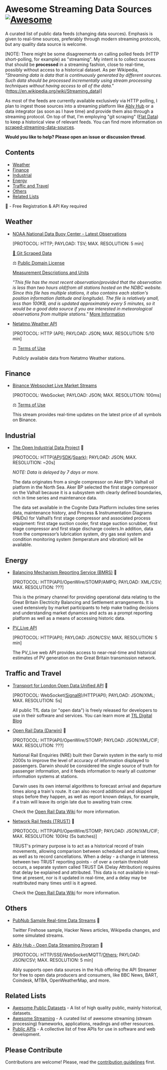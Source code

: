 # Awesome Streaming Data Sources [![Awesome](https://awesome.re/badge.svg)](https://awesome.re)

A curated list of public data feeds (changing data sources). Emphasis is given to real-time sources, preferably through modern streaming protocols, but any quality data source is welcome.

[NOTE: There might be some disagreements on calling polled feeds (HTTP short-polling, for example) as "streaming". My intent is to collect sources that should be __processed__ in a streaming fashion, close to real-time, possibly without access to a historical dataset. As per Wikipedia, _"Streaming data is data that is continuously generated by different sources. Such data should be processed incrementally using stream processing techniques without having access to all of the data."_(https://en.wikipedia.org/wiki/Streaming_data)]

As most of the feeds are currently available exclusively via HTTP polling, I plan to ingest those sources into a streaming platform like [Ably Hub](https://ably.com/hub) or a data integrator (as soon as I have time) and provide them also through a streaming protocol. On top of that, I'm employing "git scraping" ([Flat Data](https://next.github.com/projects/flat-data)) to keep a historical view of relevant feeds. You can find more information on [scraped-streaming-data-sources](https://github.com/apgiorgi/scraped-streaming-data-sources).

**Would you like to help? Please open an issue or discussion thread**.

## Contents

- [Weather](#weather)
- [Finance](#finance)
- [Industrial](#industrial)
- [Energy](#energy)
- [Traffic and Travel](#traffic-and-travel)
- [Others](#others)
- [Related Lists](#related-lists)

🔑 - Free Registration & API Key required

## Weather

- [NOAA National Data Buoy Center - Latest Observations](http://www.ndbc.noaa.gov/data/latest_obs/latest_obs.txt)

  [PROTOCOL: HTTP; PAYLOAD: TSV; MAX. RESOLUTION: 5 min]

  [💾 Git Scraped Data](https://github.com/apgiorgi/scraped-streaming-data-sources/tree/master/NOAA-NDBC)

  ⚖️ [Public Domain License](https://www.weather.gov/disclaimer)

  [Measurement Descriptions and Units](https://www.ndbc.noaa.gov/measdes.shtml)

  _"This file has the most recent observation(provided that the observation is less than two hours old)from all stations hosted on the NDBC website. Since this file has multiple stations, it also contains each station's position information (latitude and longitude). The file is relatively small, less than 100KB, and is updated approximately every 5 minutes, so it would be a good data source if you are interested in meteorological observations from multiple stations."_ [More Information](https://www.ndbc.noaa.gov/docs/ndbc_web_data_guide.pdf)

- [Netatmo Weather API](https://dev.netatmo.com/apidocumentation/weather)

  [PROTOCOL: HTTP (API); PAYLOAD: JSON; MAX. RESOLUTION: 5/10 min]

  ⚖️ [Terms of Use](https://dev.netatmo.com/legal)

  Publicly available data from Netatmo Weather stations.

## Finance

- [Binance Websocket Live Market Streams](https://binance-docs.github.io/apidocs/spot/en/#websocket-market-streams)

  [PROTOCOL: WebSocket; PAYLOAD: JSON; MAX. RESOLUTION: 100ms]

  ⚖️ [Terms of Use](https://www.binance.com/en/terms)

  This stream provides real-time updates on the latest price of all symbols on Binance.

## Industrial

- [The Open Industrial Data Project](https://www.openindustrialdata.com/) 🔑

  [PROTOCOL: HTTP([API](https://docs.cognite.com/dev/use_the_API.html)/[SDK](https://docs.cognite.com/dev/guides/sdk/python/)/[Spark](https://docs.cognite.com/dev/guides/spark-datasource/)); PAYLOAD: JSON; MAX. RESOLUTION: ~20s]

  _NOTE: Data is delayed by 7 days or more._

  The data originates from a single compressor on Aker BP’s Valhall oil platform in the North Sea. Aker BP selected the first stage compressor on the Valhall because it is a subsystem with clearly defined boundaries, rich in time series and maintenance data.

  The data set available in the Cognite Data Platform includes time series data, maintenance history, and Process & Instrumentation Diagrams (P&IDs) for Valhall’s first stage compressor and associated process equipment: first stage suction cooler, first stage suction scrubber, first stage compressor and first stage discharge coolers.In addition, data from the compressor’s lubrication system, dry gas seal system and condition monitoring system (temperature and vibration) will be available.

## Energy

- [Balancing Mechanism Reporting Service (BMRS)](https://www.elexon.co.uk/guidance-note/bmrs-api-data-push-user-guide/) 🔑

  [PROTOCOL: HTTP(API)/OpenWire/STOMP/AMPQ; PAYLOAD: XML/CSV; MAX. RESOLUTION: ???]

  This is the primary channel for providing operational data relating to the Great Britain Electricity Balancing and Settlement arrangements. It is used extensively by market participants to help make trading decisions and understanding market dynamics and acts as a prompt reporting platform as well as a means of accessing historic data.

- [PV_Live API](https://api0.solar.sheffield.ac.uk/pvlive/v3/docs)

  [PROTOCOL: HTTP(API); PAYLOAD: JSON/CSV; MAX. RESOLUTION: 5 min]

  The PV_Live web API provides access to near-real-time and historical estimates of PV generation on the Great Britain transmission network.

## Traffic and Travel

- [Transport for London Open Data Unified API](https://tfl.gov.uk/info-for/open-data-users/unified-api) 🔑

  [PROTOCOL: WebSocket([SignalR](https://gist.github.com/idlem1nd/8667222f74652f78569e))/HTTP(API); PAYLOAD: JSON/XML; MAX. RESOLUTION: 5s]

  All public TfL data (or "open data") is freely released for developers to use in their software and services. You can learn more at [TfL Digital Blog](https://blog.tfl.gov.uk/category/open-data/)

- [Open Rail Data (Darwin)](https://opendata.nationalrail.co.uk/) 🔑

  [PROTOCOL: HTTP(API)/OpenWire/STOMP; PAYLOAD: JSON/XML/CIF; MAX. RESOLUTION: ???]

  National Rail Enquiries (NRE) built their Darwin system in the early to mid 2000s to improve the level of accuracy of information displayed to passengers. Darwin should be considered the single source of truth for passenger information, and it feeds information to nearly all customer information systems at stations.

  Darwin uses its own internal algorithms to forecast arrival and departure times along a train's route. It can also record additional and skipped stops before they happen, as well as report known delays, for example, if a train will leave its origin late due to awaiting train crew.

  Check the [Open Rail Data Wiki](https://wiki.openraildata.com/index.php?title=About_the_NRE_Feeds) for more information.

- [Network Rail feeds (TRUST)](https://datafeeds.networkrail.co.uk/) 🔑

  [PROTOCOL: HTTP(API)/OpenWire/STOMP; PAYLOAD: JSON/XML/CIF; MAX. RESOLUTION: 100Hz (5s batches)]

  TRUST's primary purpose is to act as a historical record of train movements, allowing comparison between scheduled and actual times, as well as to record cancellations. When a delay - a change in lateness between two TRUST reporting points - of over a certain threshold occurs, a separate system called TRUST DA (Delay Attribution) requires that delay be explained and attributed. This data is not available in real-time at present, nor is it updated in real-time, and a delay may be reattributed many times until is it agreed.

  Check the [Open Rail Data Wiki](https://wiki.openraildata.com/index.php?title=About_the_Network_Rail_feeds) for more information.

## Others

- [PubNub Sample Real-time Data Streams](https://www.pubnub.com/developers/realtime-data-streams/) 🔑

  Twitter Firehose sample, Hacker News articles, Wikipedia changes, and some simulated streams.

- [Ably Hub - Open Data Streaming Program](https://ably.com/hub) 🔑

  [PROTOCOL: HTTP/SSE/WebSocket/MQTT/[Others](https://ably.com/protocols); PAYLOAD: JSON/CSV; MAX. RESOLUTION: 5 min]

  Ably supports open data sources in the Hub offering the API Streamer for free to open data producers and consumers, like BBC News, BART, Coindesk, MTBA, OpenWeatherMap, and more.

## Related Lists

- [Awesome Public Datasets](https://github.com/awesomedata/awesome-public-datasets) - A list of high quality public, mainly historical, datasets.
- [Awesome Streaming](https://github.com/manuzhang/awesome-streaming) - A curated list of awesome streaming (stream processing) frameworks, applications, readings and other resources.
- [Public APIs](https://github.com/public-apis/public-apis) - A collective list of free APIs for use in software and web development.

## Please Contribute

Contributions are welcome! Please, read the [contribution guidelines](contributing.md) first.
